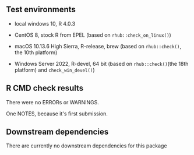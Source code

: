 ## Test environments

* local windows 10,  R 4.0.3

* CentOS 8, stock R from EPEL (based on `rhub::check_on_linux()`)

* macOS 10.13.6 High Sierra, R-release, brew (based on `rhub::check()`, the 10th platform)

* Windows Server 2022, R-devel, 64 bit (based on `rhub::check()`(the 18th platform) and `check_win_devel()`)

  

## R CMD check results

There were no ERRORs or WARNINGS.

One NOTES, because it's first submission.

## Downstream dependencies

There are currently no downstream dependencies for this package

